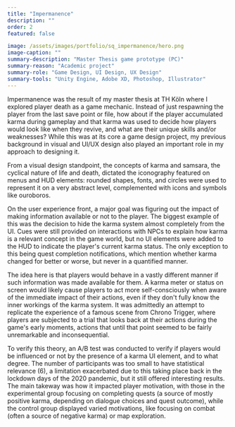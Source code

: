```yaml
---
title: "Impermanence"
description: ""
order: 2
featured: false

image: /assets/images/portfolio/sq_impermanence/hero.png
image-caption: ""
summary-description: "Master Thesis game prototype (PC)"
summary-reason: "Academic project"
summary-role: "Game Design, UI Design, UX Design"
summary-tools: "Unity Engine, Adobe XD, Photoshop, Illustrator"
---
```


Impermanence was the result of my master thesis at TH Köln where I explored player death as a game mechanic. Instead of just respawning the player from the last save point or file, how about if the player accumulated karma during gameplay and that karma was used to decide how players would look like when they revive, and what are their unique skills and/or weaknesses? While this was at its core a game design project, my previous background in visual and UI/UX design also played an important role in my approach to designing it.

From a visual design standpoint, the concepts of karma and samsara, the cyclical nature of life and death, dictated the iconography featured on menus and HUD elements: rounded shapes, fonts, and circles were used to represent it on a very abstract level, complemented with icons and symbols like ouroboros.

On the user experience front, a major goal was figuring out the impact of making information available or not to the player. The biggest example of this was the decision to hide the karma system almost completely from the UI. Cues were still provided on interactions with NPCs to explain how karma is a relevant concept in the game world, but no UI elements were added to the HUD to indicate the player's current karma status. The only exception to this being quest completion notifications, which mention whether karma changed for better or worse, but never in a quantified manner.

The idea here is that players would behave in a vastly different manner if such information was made available for them. A karma meter or status on screen would likely cause players to act more self-consciously when aware of the immediate impact of their actions, even if they don't fully know the inner workings of the karma system. It was admittedly an attempt to replicate the experience of a famous scene from Chrono Trigger, where players are subjected to a trial that looks back at their actions during the game's early moments, actions that until that point seemed to be fairly unremarkable and inconsequential.

To verify this theory, an A/B test was conducted to verify if players would be influenced or not by the presence of a karma UI element, and to what degree. The number of participants was too small to have statistical relevance (6), a limitation exacerbated due to this taking place back in the lockdown days of the 2020 pandemic, but it still offered interesting results. The main takeway was how it impacted player motivation, with those in the experimental group focusing on completing quests (a source of mostly positive karma, depending on dialogue choices and quest outcome), while the control group displayed varied motivations, like focusing on combat (often a source of negative karma) or map exploration.